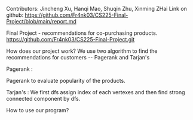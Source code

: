 Contributors: Jincheng Xu, Hanqi Mao, Shuqin Zhu, Xinming ZHai
Link on github: https://github.com/Fr4nk03/CS225-Final-Project/blob/main/report.md

Final Project - recommendations for co-purchasing products.
https://github.com/Fr4nk03/CS225-Final-Project.git

How does our project work? 
We use two algorithm to find the recommendations for customers -- Pagerank and Tarjan's

Pagerank : 

 Pagerank to evaluate popularity of the products.


Tarjan's : 
  We first dfs assign index of each vertexes and then find strong connected component by dfs.
  
How to use our program?
